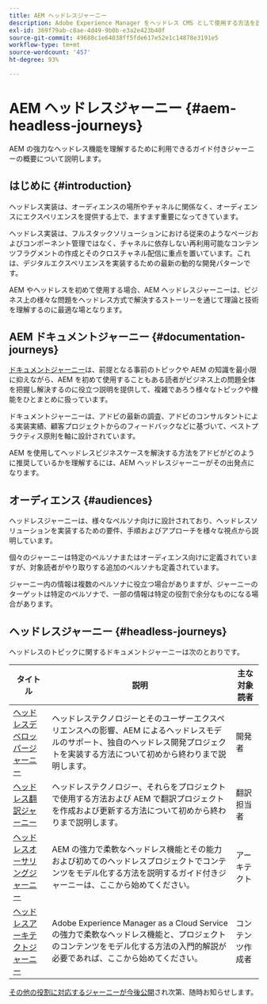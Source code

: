 ```yaml
---
title: AEM ヘッドレスジャーニー
description: Adobe Experience Manager をヘッドレス CMS として使用する方法を説明するドキュメントジャーニーのコレクションです。
exl-id: 369f79ab-c8ae-4d49-9b0b-e3a2e423b40f
source-git-commit: 49688c1e64038ff5fde617e52e1c14878e3191e5
workflow-type: tm+mt
source-wordcount: '457'
ht-degree: 93%

---
```


# AEM ヘッドレスジャーニー {#aem-headless-journeys}

AEM の強力なヘッドレス機能を理解するために利用できるガイド付きジャーニーの概要について説明します。

## はじめに {#introduction}

ヘッドレス実装は、オーディエンスの場所やチャネルに関係なく、オーディエンスにエクスペリエンスを提供する上で、ますます重要になってきています。

ヘッドレス実装は、フルスタックソリューションにおける従来のようなページおよびコンポーネント管理ではなく、チャネルに依存しない再利用可能なコンテンツフラグメントの作成とそのクロスチャネル配信に重点を置いています。これは、デジタルエクスペリエンスを実装するための最新の動的な開発パターンです。

AEM やヘッドレスを初めて使用する場合、AEM ヘッドレスジャーニーは、ビジネス上の様々な問題をヘッドレス方式で解決するストーリーを通じて理論と技術を理解するのに最適な場となります。

## AEM ドキュメントジャーニー {#documentation-journeys}

[ドキュメントジャーニー](/help/journey-documentation/home.md)は、前提となる事前のトピックや AEM の知識を最小限に抑えながら、AEM を初めて使用することもある読者がビジネス上の問題全体を把握し解決するのに役立つ説明を提供して、複雑であろう様々なトピックや機能をひとまとめに扱っています。

ドキュメントジャーニーは、アドビの最新の調査、アドビのコンサルタントによる実装実績、顧客プロジェクトからのフィードバックなどに基づいて、ベストプラクティス原則を軸に設計されています。

AEM を使用してヘッドレスビジネスケースを解決する方法をアドビがどのように推奨しているかを理解するには、AEM ヘッドレスジャーニーがその出発点になります。

## オーディエンス {#audiences}

ヘッドレスジャーニーは、様々なペルソナ向けに設計されており、ヘッドレスソリューションを実装するための要件、手順およびアプローチを様々な視点から説明しています。

個々のジャーニーは特定のペルソナまたはオーディエンス向けに定義されていますが、対象読者がやり取りする追加のペルソナも定義されています。

ジャーニー内の情報は複数のペルソナに役立つ場合がありますが、ジャーニーのターゲットは特定のペルソナで、一部の情報は特定の役割で余分なものになる場合があります。

## ヘッドレスジャーニー {#headless-journeys}

ヘッドレスのトピックに関するドキュメントジャーニーは次のとおりです。

| タイトル | 説明 | 主な対象読者 |
|---|---|---|
| [ヘッドレスデベロッパージャーニー](/help/journey-headless/developer/overview.md) | ヘッドレステクノロジーとそのユーザーエクスペリエンスへの影響、AEM によるヘッドレスモデルのサポート、独自のヘッドレス開発プロジェクトを実装する方法について初めから終わりまで説明します。 | 開発者 |
| [ヘッドレス翻訳ジャーニー](/help/journey-headless/translation/overview.md) | ヘッドレステクノロジー、それらをプロジェクトで使用する方法および AEM で翻訳プロジェクトを作成および更新する方法について初めから終わりまで説明します。 | 翻訳担当者 |
| [ヘッドレスオーサリングジャーニー](/help/journey-headless/author/overview.md) | AEM の強力で柔軟なヘッドレス機能とその能力および初めてのヘッドレスプロジェクトでコンテンツをモデル化する方法を説明するガイド付きジャーニーは、ここから始めてください。 | アーキテクト |
| [ヘッドレスアーキテクトジャーニー](/help/journey-headless/architect/overview.md) | Adobe Experience Manager as a Cloud Service の強力で柔軟なヘッドレス機能と、プロジェクトのコンテンツをモデル化する方法の入門的解説が必要であれば、ここから始めてください。 | コンテンツ作成者 |

[その他の役割に対応するジャーニーが今後公開](/help/journey-documentation/home.md#journeys)され次第、随時お知らせします。
